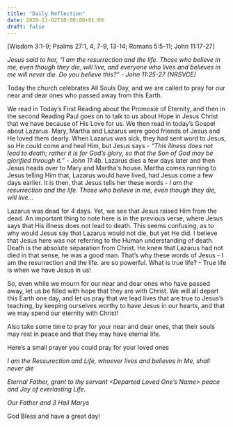 ```yaml
---
title: "Daily Reflection"
date: 2020-11-02T10:00:00+01:00
draft: false
---
```


[Wisdom 3:1-9; Psalms 27:1, 4, 7-9, 13-14; Romans 5:5-11; John 11:17-27]

_Jesus said to her, “I am the resurrection and the life. Those who believe in me, even though they die, will live, and everyone who lives and believes in me will never die. Do you believe this?” - John 11:25-27 (NRSVCE)_

Today the church celebrates All Souls Day, and we are called to pray for our near and dear ones who passed away from this Earth.

We read in Today’s First Reading about the Promosie of Eternity, and then in the second Reading Paul goes on to talk to us about Hope in Jesus Christ that we have because of His Love for us. We then read in today’s Gospel about Lazarus. Mary, Martha and Lazarus were good friends of Jesus and He loved them dearly. When Lazarus was sick, they had sent word to Jesus, so He could come and heal Him, but Jesus says - _“This illness does not lead to death; rather it is for God’s glory, so that the Son of God may be glorified through it.” - John 11:4b_. Lazarus dies a few days later and then Jesus heads over to Mary and Martha's house. Martha comes running to Jesus telling Him that, Lazarus would have lived, had Jesus come a few days earlier. It is then, that Jesus tells her these words - _I am the resurrection and the life. Those who believe in me, even though they die, will live…_

Lazarus was dead for 4 days. Yet, we see that Jesus raised Him from the dead. An important thing to note here is in the previous verse, where Jesus says that His illness does not lead to death. This seems confusing, as to why would Jesus say that Lazarus would not die, but yet He did. I believe that Jesus here was not referring to the Human understanding of death. Death is the absolute separation from Christ. He knew that Lazarus had not died in that sense, he was a good man. That’s why these words of Jesus - I am the resurrection and the life. are so powerful. What is true life? - True life is when we have Jesus in us!

So, even while we mourn for our near and dear ones who have passed away, let us be filled with hope that they are with Christ. We will all depart this Earth one day, and let us pray that we lead lives that are true to Jesus’s teaching, by keeping ourselves worthy to have Jesus in our hearts, and that we may spend our eternity with Christ!

Also take some time to pray for your near and dear ones, that their souls may rest in peace and that they may have eternal life.

Here’s a small prayer you could pray for your loved ones  

_I am the Ressurection and Life, whoever lives and believes in Me, shall never die_

_Eternal Father, grant to thy servant <Departed Loved One’s Name> peace and Joy of everlasting Life._

_Our Father and 3 Hail Marys_

God Bless and have a great day!